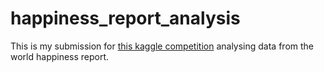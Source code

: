 # happiness_report_analysis
This is my submission for [this kaggle competition](https://www.kaggle.com/mathurinache/world-happiness-report) analysing data from the world happiness report.
